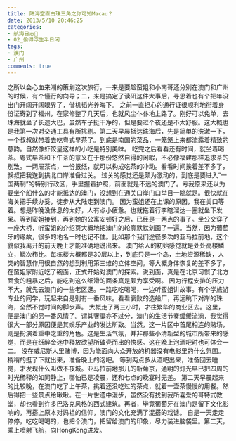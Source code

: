 ```yaml
---
title: 陆海空直击珠三角之你可知Macau？
date: 2013/5/10 20:46:25
categories:
- 航海日志🚢
- 02_偷得浮生半日闲
tags:
- 澳门
- 广州
comments: true
---
```


之所以会心血来潮的策划这次旅行，一来是要趁蛮姐和小南哥还分别在澳门和广州的时候，有个懂行的向导；二，来是搞定了读研这件大事后，寻思着也有个把年没出门开阔开阔眼界了，借机韬光养晦下。
之前一直担心的通行证很顺利地衔着身份证寄到了福州，在家修整了几天后，也就风尘仆仆地上路了。刚好可以免单，去珠海就坐了长途大巴，虽然车子挺干净的，但是要过个夜还是不太舒服。这大概也是我第一次对交通工具有所挑剔。第二天早晨抵达珠海后，先是简单的洗漱一下，一个叔叔就带着去吃粤式早茶了。到底是南国的菜品，一笼笼上来都流露着精致的意韵。自然像虾饺皇这样的小吃是特别美味。
吃完之后看看还有时间，就坐着喝茶。粤式早茶和下午茶的意义在于那份悠然自得的闲暇，不必像福建那样追求茶的别致。一两屉茶点，一份报纸，就可以构成吃茶的冲动。看看时间挨着差不多了，叔叔把我送到拱北口岸准备过关。
过关的感觉还是颇为激动的，到底是要进入“一国两制”的特别行政区，手里握着护照，前面就是不远的澳门了。亏我原来还以为要坐个船什么的才能抵达的澳门，没想到在通关口岸门口举目一眺就是。很快就在海关把手续办妥，徒步从大陆走到澳门。
因为蛮姐还在上课的原因，我在关口等着。想是昨晚没休息的太好，人有点小疲惫。也就拖着行李瞎溜达一圈就坐下发呆。等到蛮姐接到，再到她的公寓安顿好之后，已经是一两点的事了。坐公交穿了一座大桥，听蛮姐的介绍页大概地把澳门的轮廓默默刻画了一遍。当然，因为葡萄牙的缘故，很多的地名一时也记不住。比如那个我们途径多次的亚马拉前地，这个貌似我离开的前天晚上才能准确地说出来。
澳门给人的初始感觉就是处处高楼鳞立，鳞次栉比。每栋楼大概都是30层以上，到底只是一个岛，土地资源稀缺，人类的智慧作用很自然的想到利用第三维的立体空间。等大概身体恢复的差不多了，在蛮姐家附近吃了碗面，正式开始对澳门的探索。说到面，真是在北京习惯了北方面食的粗暴之后，能吃到这么细滑的面条真是颇为享受啊。
因为行程安排的压力不大，就先去澳门的一些老区逛。一路吃吃喝喝，一边听蛮姐讲故事。有个学旅游专业的同学，玩起来自是别有一番风味。看看衰败的造船厂，再远眺下对岸的珠海，全然不觉时间的脚步声。
大概走了两三小时，才往繁华的商业区去。这里，便是澳门的另一番风情了。谓其奢靡亦不过分，澳门的生活节奏缓缓流淌，我觉得很大一部分原因便是其娱乐产业的发达所致。当然，这一片区中首尾相连的赌场，则是扮演着重中之重的角色。这是生活气氛，并非那些小清新型的城市所带来的感觉，而是在纸醉金迷中释放欲望所破壳而出的快感。这在晚上泡酒吧时也可体会一二。
没在威尼斯人里赌博，因为能面向大众开放的机器没有电影里的什么氛围。稍稍的逛了下就出来，准备晚上的泡吧。
等到两点多从酒吧出来，准备回去睡觉，才发现什么叫做不夜城。亚马拉前地那儿的新葡京，通明的灯光早已把四周的时光稀释的如同静止，哪怕已是凌晨，还和七点的晚宴时无差。
第二天早晨起来的比较晚，在澳门吃了上午茶，挑着还没吃过的茶点，就着一壶茶慢慢的用餐。然后得把一些景点给瞅瞅。在一片世遗中漫步，虽然没有找到我所喜爱的哥特式教堂，却也看到许多巴洛克风格的西式建筑。再者，毕竟葡萄牙在澳门是留下文化影响的，再搭上原本对妈祖的信仰，澳门的文化充满了混搭的戏谑。
自是一天走走停停，吃吃喝喝的，也把个澳门，把留给澳门的印象，尽力装进脑袋里。第二天，乘上喷射飞航，向HongKong进发。

